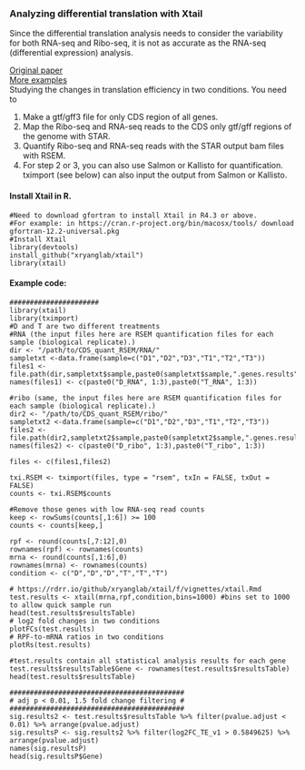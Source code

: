 ### Analyzing differential translation with Xtail

Since the differential translation analysis needs to consider the variability for both RNA-seq and Ribo-seq, it is not as accurate as the RNA-seq (differential expression) analysis.

[Original paper](https://www.nature.com/articles/ncomms11194)  
[More examples](https://rdrr.io/github/xryanglab/xtail/f/vignettes/xtail.Rmd)  
Studying the changes in translation efficiency in two conditions. You need to 
1. Make a gtf/gff3 file for only CDS region of all genes.
2. Map the Ribo-seq and RNA-seq reads to the CDS only gtf/gff regions of the genome with STAR.
3. Quantify Ribo-seq and RNA-seq reads with the STAR output bam files with RSEM.
4. For step 2 or 3, you can also use Salmon or Kallisto for quantification. tximport (see below) can also input the output from Salmon or Kallisto.

#### Install Xtail in R.
```
#Need to download gfortran to install Xtail in R4.3 or above.
#For example: in https://cran.r-project.org/bin/macosx/tools/ download gfortran-12.2-universal.pkg
#Install Xtail
library(devtools)
install_github("xryanglab/xtail")
library(xtail)
```

#### Example code:
```
######################
library(xtail)
library(tximport)
#D and T are two different treatments
#RNA (the input files here are RSEM quantification files for each sample (biological replicate).)
dir <- "/path/to/CDS_quant_RSEM/RNA/"
sampletxt <-data.frame(sample=c("D1","D2","D3","T1","T2","T3")) 
files1 <- file.path(dir,sampletxt$sample,paste0(sampletxt$sample,".genes.results"))
names(files1) <- c(paste0("D_RNA", 1:3),paste0("T_RNA", 1:3))

#ribo (same, the input files here are RSEM quantification files for each sample (biological replicate).)
dir2 <- "/path/to/CDS_quant_RSEM/ribo/"
sampletxt2 <-data.frame(sample=c("D1","D2","D3","T1","T2","T3"))
files2 <- file.path(dir2,sampletxt2$sample,paste0(sampletxt2$sample,".genes.results"))
names(files2) <- c(paste0("D_ribo", 1:3),paste0("T_ribo", 1:3))

files <- c(files1,files2)

txi.RSEM <- tximport(files, type = "rsem", txIn = FALSE, txOut = FALSE)
counts <- txi.RSEM$counts

#Remove those genes with low RNA-seq read counts
keep <- rowSums(counts[,1:6]) >= 100
counts <- counts[keep,] 

rpf <- round(counts[,7:12],0)
rownames(rpf) <- rownames(counts)
mrna <- round(counts[,1:6],0)
rownames(mrna) <- rownames(counts)
condition <- c("D","D","D","T","T","T")

# https://rdrr.io/github/xryanglab/xtail/f/vignettes/xtail.Rmd
test.results <- xtail(mrna,rpf,condition,bins=1000) #bins set to 1000 to allow quick sample run
head(test.results$resultsTable)
# log2 fold changes in two conditions
plotFCs(test.results)
# RPF-to-mRNA ratios in two conditions
plotRs(test.results)

#test.results contain all statistical analysis results for each gene
test.results$resultsTable$Gene <- rownames(test.results$resultsTable)
head(test.results$resultsTable)

###########################################
# adj p < 0.01, 1.5 fold change filtering #
###########################################
sig.results2 <- test.results$resultsTable %>% filter(pvalue.adjust < 0.01) %>% arrange(pvalue.adjust)
sig.resultsP <- sig.results2 %>% filter(log2FC_TE_v1 > 0.5849625) %>% arrange(pvalue.adjust)
names(sig.resultsP)
head(sig.resultsP$Gene)
```
